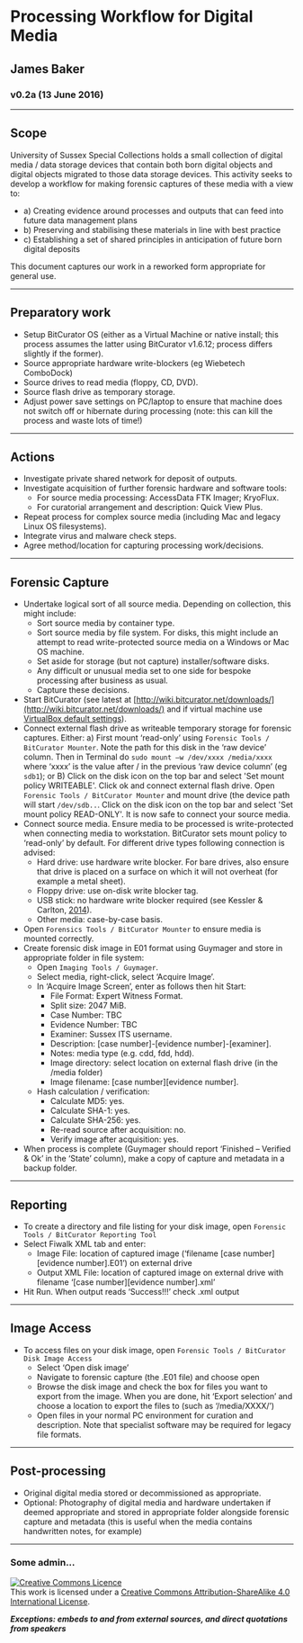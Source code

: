# Processing Workflow for Digital Media

## James Baker

### v0.2a (13 June 2016)

______
## Scope

University of Sussex Special Collections holds a small collection of digital media / data storage devices that contain both born digital objects and digital objects migrated to those data storage devices. This activity seeks to develop a workflow for making forensic captures of these media with a view to:

- a) Creating evidence around processes and outputs that can feed into future data management plans
- b) Preserving and stabilising these materials in line with best practice
- c) Establishing a set of shared principles in anticipation of future born digital deposits

This document captures our work in a reworked form appropriate for general use.

______
## Preparatory work

- Setup BitCurator OS (either as a Virtual Machine or native install; this process assumes the latter using BitCurator v1.6.12; process differs slightly if the former).
- Source appropriate hardware write-blockers (eg Wiebetech ComboDock)
- Source drives to read media (floppy, CD, DVD).
- Source flash drive as temporary storage.
- Adjust power save settings on PC/laptop to ensure that machine does not switch off or hibernate during processing (note: this can kill the process and waste lots of time!)

______
## Actions

- Investigate private shared network for deposit of outputs.
- Investigate acquisition of further forensic hardware and software tools: 
	- For source media processing: AccessData FTK Imager; KryoFlux.
	- For curatorial arrangement and description: Quick View Plus.
- Repeat process for complex source media (including Mac and legacy Linux OS filesystems).
- Integrate virus and malware check steps.
- Agree method/location for capturing processing work/decisions.

______
## Forensic Capture

- Undertake logical sort of all source media. Depending on collection, this might include:
	- Sort source media by container type.
	- Sort source media by file system. For disks, this might include an attempt to read write-protected source media on a Windows or Mac OS machine.
	- Set aside for storage (but not capture) installer/software disks.
	- Any difficult or unusual media set to one side for bespoke processing after business as usual.
	- Capture these decisions.
- Start BitCurator (see latest at [http://wiki.bitcurator.net/downloads/](http://wiki.bitcurator.net/downloads/) and if virtual machine use [VirtualBox default settings](http://wiki.bitcurator.net/index.php?title=BitCurator_Virtual_Machine_Install)).
- Connect external flash drive as writeable temporary storage for forensic captures. Either: a) First mount ‘read-only’ using `Forensic Tools / BitCurator Mounter`. Note the path for this disk in the ‘raw device’ column. Then in Terminal do `sudo mount –w /dev/xxxx /media/xxxx` where ‘xxxx’ is the value after / in the previous ‘raw device column’ (eg `sdb1`); or B) Click on the disk icon on the top bar and select 'Set mount policy WRITEABLE'. Click ok and connect external flash drive. Open `Forensic Tools / BitCurator Mounter` and mount drive (the device path will start `/dev/sdb..`. Click on the disk icon on the top bar and select 'Set mount policy READ-ONLY'. It is now safe to connect your source media.
- Connect source media. Ensure media to be processed is write-protected when connecting media to workstation. BitCurator sets mount policy to ‘read-only’ by default. For different drive types following connection is advised:
	- Hard drive: use hardware write blocker. For bare drives, also ensure that drive is placed on a surface on which it will not overheat (for example a metal sheet).
	- Floppy drive: use on-disk write blocker tag.
	- USB stick: no hardware write blocker required (see Kessler & Carlton, [2014](http://ojs.jdfsl.org/index.php/jdfsl/article/view/249)).
	- Other media: case-by-case basis.
- Open `Forensics Tools / BitCurator Mounter` to ensure media is mounted correctly.
- Create forensic disk image in E01 format using Guymager and store in appropriate folder in file system:
	- Open `Imaging Tools / Guymager`.
	- Select media, right-click, select ‘Acquire Image’.
	- In ‘Acquire Image Screen’, enter as follows then hit Start:
		- File Format: Expert Witness Format.
		- Split size: 2047 MiB.
		- Case Number: TBC
		- Evidence Number: TBC
		- Examiner: Sussex ITS username.
		- Description: [case number]-[evidence number]-[examiner].
		- Notes: media type (e.g. cdd, fdd, hdd).
		- Image directory: select location on external flash drive (in the /media folder)
		- Image filename: [case number][evidence number].
	- Hash calculation / verification:
		- Calculate MD5: yes.
		- Calculate SHA-1: yes.
		- Calculate SHA-256: yes.
		- Re-read source after acquisition: no.
		- Verify image after acquisition: yes.
- When process is complete (Guymager should report ‘Finished – Verified & Ok’ in the ‘State’ column), make a copy of capture and metadata in a backup folder.

______
## Reporting

- To create a directory and file listing for your disk image, open `Forensic Tools / BitCurator Reporting Tool`
- Select Fiwalk XML tab and enter:
	- Image File: location of captured image (‘filename [case number][evidence number].E01’) on external drive
	- Output XML File: location of captured image on external drive with filename ‘[case number][evidence number].xml’
- Hit Run. When output reads ‘Success!!!’ check .xml output

______
## Image Access

- To access files on your disk image, open `Forensic Tools / BitCurator Disk Image Access`
	- Select ‘Open disk image’
	- Navigate to forensic capture (the .E01 file) and choose open
	- Browse the disk image and check the box for files you want to export from the image.  When you are done, hit ‘Export selection’ and choose a location to export the files to (such as ‘/media/XXXX/’)
	- Open files in your normal PC environment for curation and description. Note that specialist software may be required for legacy file formats.

______
## Post-processing

- Original digital media stored or decommissioned as appropriate. 
- Optional: Photography of digital media and hardware undertaken if deemed appropriate and stored in appropriate folder alongside forensic capture and metadata (this is useful when the media contains handwritten notes, for example)

____
### Some admin...

<a rel="license" href="http://creativecommons.org/licenses/by-sa/4.0/"><img alt="Creative Commons Licence" style="border-width:0" src="https://i.creativecommons.org/l/by-sa/4.0/88x31.png" /></a><br />This work is licensed under a <a rel="license" href="http://creativecommons.org/licenses/by-sa/4.0/">Creative Commons Attribution-ShareAlike 4.0 International License</a>.

***Exceptions: embeds to and from external sources, and direct quotations from speakers***
